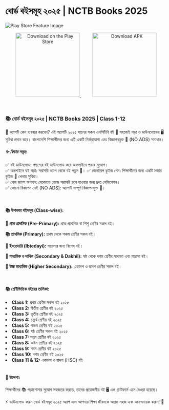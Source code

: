 # বোর্ড বইসমূহ ২০২৫ | NCTB Books 2025

![Play Store Feature Image](https://play-lh.googleusercontent.com/t_r7QedJyXEkuRTkDZywiR4ioJQwnxTbOiiovSfYstciPGSH_snbFqeloevlvzh6p6c=w832-h470-rw)

<p align="center">
  <a href="https://play.google.com/store/apps/details?id=com.joytech.boardbooks.nctb">
    <img src="https://texttofloss.com/wp-content/uploads/2021/01/Google-Play-Store-Button.png" alt="Download on the Play Store" width="200"/>
  </a>
  &nbsp;&nbsp;&nbsp;&nbsp;&nbsp;&nbsp;&nbsp;&nbsp;
  <a href="https://raw.githubusercontent.com/devsakil/nctb_books_2025/download-page/nctb-books-2025.apk">
    <img src="https://static.vecteezy.com/system/resources/previews/028/549/489/non_2x/green-download-button-free-png.png" alt="Download APK" width="200"/>
  </a>
</p>

<br>

### 📚 বোর্ড বইসমূহ ২০২৫ | NCTB Books 2025 | Class 1-12

🌟 অ্যাপটি কেন ব্যবহার করবেন?
এই অ্যাপটি ২০২৫ সালের সকল এনসিটিবি বই 📖 সহজেই পড়া ও ডাউনলোডের 🖥️ সুবিধা প্রদান করে। বাংলাদেশি শিক্ষার্থীদের জন্য এটি একটি নির্ভরযোগ্য এবং বিজ্ঞাপনমুক্ত 🚫 (NO ADS) সমাধান।
<br>

##### ✨ ফিচার সমূহ:

✅ বই ডাউনলোড: পছন্দের বই ডাউনলোড করে অফলাইনে পড়ার সুযোগ।  
✅ অনলাইনে বই পড়া: সরাসরি অ্যাপ থেকে বই পড়ুন 📖।
✅ জেনারেল কুইজ গেম: শিক্ষার্থীদের জন্য একটি মজার কুইজ 🧩 খেলার সুবিধা।  
✅ পেজ জাম্প অপশন: যেকোনো পেজে সরাসরি চলে যাওয়ার জন্য দ্রুত নেভিগেশন।  
✅ কোনো বিজ্ঞাপন নেই (NO ADS): অ্যাপটি সম্পূর্ণ বিজ্ঞাপনমুক্ত 🚫।

<br/>

#### 📚 উপলভ্য বইসমূহ (Class-wise):

<b>📝 প্রাক প্রাথমিক (Pre-Primary):</b> প্রাক প্রাথমিক বা শিশু শ্রেণীর সকল বই।

<b>📚 প্রাথমিক (Primary):</b> প্রথম থেকে পঞ্চম শ্রেণীর সকল বই।

<b>📘 ইবতেদায়ি (Ibtedayi):</b> মাদ্রাসার জন্য বিশেষ বই।

<b>📙 মাধ্যমিক ও দাখিল (Secondary & Dakhil):</b> ষষ্ঠ থেকে দশম শ্রেণীর সাধারণ এবং মাদ্রাসা বই।

<b>📗 উচ্চ মাধ্যমিক (Higher Secondary):</b> একাদশ ও দ্বাদশ শ্রেণীর সকল বই।

<br>

#### 📚 শ্রেণীভিত্তিক বইয়ের তালিকা:

<li><b>Class 1:</b> প্রথম শ্রেণীর সকল বই ২০২৫ </li>
<li><b>Class 2:</b> দ্বিতীয় শ্রেণীর বই ২০২৫</li>
<li><b>Class 3:</b> তৃতীয় শ্রেণীর বই ২০২৫</li>
<li><b>Class 4:</b> চতুর্থ শ্রেণীর বই ২০২৫</li>
<li><b>Class 5:</b> পঞ্চম শ্রেণীর বই ২০২৫</li>
<li><b>Class 6:</b> ষষ্ঠ শ্রেণীর সকল বই ২০২৫</li>
<li><b>Class 7:</b> সপ্তম শ্রেণীর বই ২০২৫</li>
<li><b>Class 8:</b> অষ্টম শ্রেণীর বই ২০২৫</li>
<li><b>Class 9:</b> নবম শ্রেণীর বই ২০২৫</li>
<li><b>Class 10:</b> দশম শ্রেণীর বই ২০২৫</li>
<li><b>Class 11 & 12:</b> একাদশ ও দ্বাদশ (HSC) বই</li>
<br>

#### 🎯 উদ্দেশ্য:

শিক্ষার্থীদের 📚 পড়াশোনার সুযোগ সহজতর করতে, তাদের প্রয়োজনীয় বই 🖥️ এক প্ল্যাটফর্মে এনে দেওয়া হয়েছে।

⚡ ডাউনলোড করুন বোর্ড বইসমূহ ২০২৫ অ্যাপ এবং আপনার শিক্ষা জীবনকে আরও সহজ এবং আনন্দদায়ক করুন! 🚀
